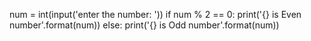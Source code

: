 num = int(input('enter the number: '))
if num % 2 == 0:
  print('{} is Even number'.format(num))
else:
  print('{} is Odd number'.format(num))
